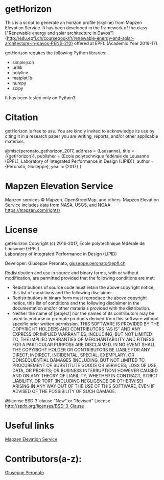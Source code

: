 getHorizon
========================================
This is a script to generate an horizon profile (skyline) from Mapzen Elevation Service.
It has been developed in the framework of the class ["Renewable energy and solar architecture in Davos"]{http://edu.epfl.ch/coursebook/fr/renewable-energy-and-solar-architecture-in-davos-PENS-210} offered at EPFL (Academic Year 2016-17).

getHorizon requires the following Python libraries:
- simplejson
- urllib
- polyline
- matplotlib
- numpy
- scipy

It has been tested only on Python3.

Citation
========================================
getHorizon is free to use. You are kindly invited to acknowledge its use by citing it in a research paper you are writing, reports, and/or other applicable materials.
   
@misc{peronato_gethorizon_2017,
	address = {Lausanne},
	title = {{getHorizon}},
	publisher = {Ecole polytechnique fédérale de Lausanne (EPFL), Laboratory of Integrated Performance in Design (LIPID)},
	author = {Peronato, Giuseppe},
	year = {2017}
}


Mapzen Elevation Service
========================================
Mapzen services © Mapzen, OpenStreetMap, and others.
Mapzen Elevation Service includes data from NASA, USGS, and NOAA.
https://mapzen.com/rights/


License
========================================
getHorizon
Copyright (c) 2016-2017, Ecole polytechnique fédérale de Lausanne (EPFL)  
Laboratory of Integrated Performance in Design (LIPID)  

Developer: Giuseppe Peronato, giuseppe.peronato@epfl.ch


Redistribution and use in source and binary forms, with or without
modification, are permitted provided that the following conditions are met:
* Redistributions of source code must retain the above copyright notice, this
  list of conditions and the following disclaimer.
* Redistributions in binary form must reproduce the above copyright notice,
  this list of conditions and the following disclaimer in the documentation
  and/or other materials provided with the distribution.
* Neither the name of [project] nor the names of its
  contributors may be used to endorse or promote products derived from
  this software without specific prior written permission.
THIS SOFTWARE IS PROVIDED BY THE COPYRIGHT HOLDERS AND CONTRIBUTORS "AS IS"
AND ANY EXPRESS OR IMPLIED WARRANTIES, INCLUDING, BUT NOT LIMITED TO, THE
IMPLIED WARRANTIES OF MERCHANTABILITY AND FITNESS FOR A PARTICULAR PURPOSE ARE
DISCLAIMED. IN NO EVENT SHALL THE COPYRIGHT HOLDER OR CONTRIBUTORS BE LIABLE
FOR ANY DIRECT, INDIRECT, INCIDENTAL, SPECIAL, EXEMPLARY, OR CONSEQUENTIAL
DAMAGES (INCLUDING, BUT NOT LIMITED TO, PROCUREMENT OF SUBSTITUTE GOODS OR
SERVICES; LOSS OF USE, DATA, OR PROFITS; OR BUSINESS INTERRUPTION) HOWEVER
CAUSED AND ON ANY THEORY OF LIABILITY, WHETHER IN CONTRACT, STRICT LIABILITY,
OR TORT (INCLUDING NEGLIGENCE OR OTHERWISE) ARISING IN ANY WAY OUT OF THE USE
OF THIS SOFTWARE, EVEN IF ADVISED OF THE POSSIBILITY OF SUCH DAMAGE.
 
@license BSD 3-clause "New" or "Revised" License <http://spdx.org/licenses/BSD-3-Clause>


Useful links
========================================
[Mapzen Elevation Service](https://mapzen.com/documentation/elevation/elevation-service/)


Contributors(a-z):
========================================
[Giuseppe Peronato](https://github.com/gperonato)

